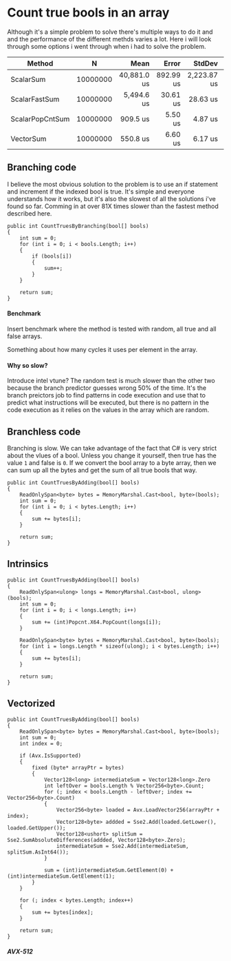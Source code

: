 # Count true bools in an array

Although it's a simple problem to solve there's multiple ways to do it and and the performance of the different methds varies a lot. Here i will look through some options i went through when i had to solve the problem.

|          Method |        N |        Mean |     Error |      StdDev |      Median | Ratio | RatioSD |
|---------------- |--------- |------------:|----------:|------------:|------------:|------:|--------:|
|       ScalarSum | 10000000 | 40,881.0 us | 892.99 us | 2,223.87 us | 39,835.3 us | 81.42 |    3.25 |
|   ScalarFastSum | 10000000 |  5,494.6 us |  30.61 us |    28.63 us |  5,501.4 us |  9.98 |    0.11 |
| ScalarPopCntSum | 10000000 |    909.5 us |   5.50 us |     4.87 us |    910.5 us |  1.65 |    0.02 |
|       VectorSum | 10000000 |    550.8 us |   6.60 us |     6.17 us |    550.1 us |  1.00 |    0.00 |


## Branching code

I believe the most obvious solution to the problem is to use an if statement and increment if the indexed bool is true. It's simple and everyone understands how it works, but it's also the slowest of all the solutions i've found so far. Comming in at over 81X times slower than the fastest method described here.

```
public int CountTruesByBranching(bool[] bools)
{
	int sum = 0;
	for (int i = 0; i < bools.Length; i++)
	{
		if (bools[i])
		{
			sum++;
		}
	}

	return sum;
}
```
#### Benchmark

Insert benchmark where the method is tested with random, all true and all false arrays.

Something about how many cycles it uses per element in the array.

#### Why so slow?

Introduce intel vtune?
The random test is much slower than the other two because the branch predictor guesses wrong  50% of the time. It's the branch preictors job to find patterns in code execution and use that to predict what instructions will be executed, but there is no pattern in the code execution as it relies on the values in the array which are random.


## Branchless code

Branching is slow. We can take advantage of the fact that C# is very strict about the vlues of a bool. Unless you change it yourself, then true has the value `1` and false is `0`. If we convert the bool array to a byte array, then we can sum up all the bytes and get the sum of all true bools that way.

```
public int CountTruesByAdding(bool[] bools)
{
	ReadOnlySpan<byte> bytes = MemoryMarshal.Cast<bool, byte>(bools);
	int sum = 0;
	for (int i = 0; i < bytes.Length; i++)
	{
		sum += bytes[i];
	}

	return sum;
}
```


## Intrinsics

```
public int CountTruesByAdding(bool[] bools)
{
	ReadOnlySpan<ulong> longs = MemoryMarshal.Cast<bool, ulong>(bools);
	int sum = 0;
	for (int i = 0; i < longs.Length; i++)
	{
		sum += (int)Popcnt.X64.PopCount(longs[i]);
	}

	ReadOnlySpan<byte> bytes = MemoryMarshal.Cast<bool, byte>(bools);
	for (int i = longs.Length * sizeof(ulong); i < bytes.Length; i++)
	{
		sum += bytes[i];
	}

	return sum;
}
```


## Vectorized

```
public int CountTruesByAdding(bool[] bools)
{
	ReadOnlySpan<byte> bytes = MemoryMarshal.Cast<bool, byte>(bools);
	int sum = 0;
	int index = 0;

	if (Avx.IsSupported)
	{
		fixed (byte* arrayPtr = bytes)
		{
			Vector128<long> intermediateSum = Vector128<long>.Zero
			int leftOver = bools.Length % Vector256<byte>.Count;
			for (; index < bools.Length - leftOver; index += Vector256<byte>.Count)
			{
				Vector256<byte> loaded = Avx.LoadVector256(arrayPtr + index);
				Vector128<byte> addded = Sse2.Add(loaded.GetLower(), loaded.GetUpper());
				Vector128<ushort> splitSum = Sse2.SumAbsoluteDifferences(addded, Vector128<byte>.Zero);
				intermediateSum = Sse2.Add(intermediateSum, splitSum.AsInt64());
			}

			sum = (int)intermediateSum.GetElement(0) + (int)intermediateSum.GetElement(1);
		}
	}

	for (; index < bytes.Length; index++)
	{
		sum += bytes[index];
	}

	return sum;
}
```

##### AVX-512

